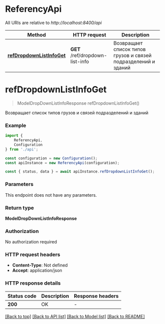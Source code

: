 # ReferencyApi

All URIs are relative to *http://localhost:8400/api*

|Method | HTTP request | Description|
|------------- | ------------- | -------------|
|[**refDropdownListInfoGet**](#refdropdownlistinfoget) | **GET** /ref/dropdown-list-info | Возвращает список типов грузов и связей подразделений и зданий|

# **refDropdownListInfoGet**
> ModelDropDownListInfoResponse refDropdownListInfoGet()

Возвращает список типов грузов и связей подразделений и зданий

### Example

```typescript
import {
    ReferencyApi,
    Configuration
} from './api';

const configuration = new Configuration();
const apiInstance = new ReferencyApi(configuration);

const { status, data } = await apiInstance.refDropdownListInfoGet();
```

### Parameters
This endpoint does not have any parameters.


### Return type

**ModelDropDownListInfoResponse**

### Authorization

No authorization required

### HTTP request headers

 - **Content-Type**: Not defined
 - **Accept**: application/json


### HTTP response details
| Status code | Description | Response headers |
|-------------|-------------|------------------|
|**200** | OK |  -  |

[[Back to top]](#) [[Back to API list]](../README.md#documentation-for-api-endpoints) [[Back to Model list]](../README.md#documentation-for-models) [[Back to README]](../README.md)

